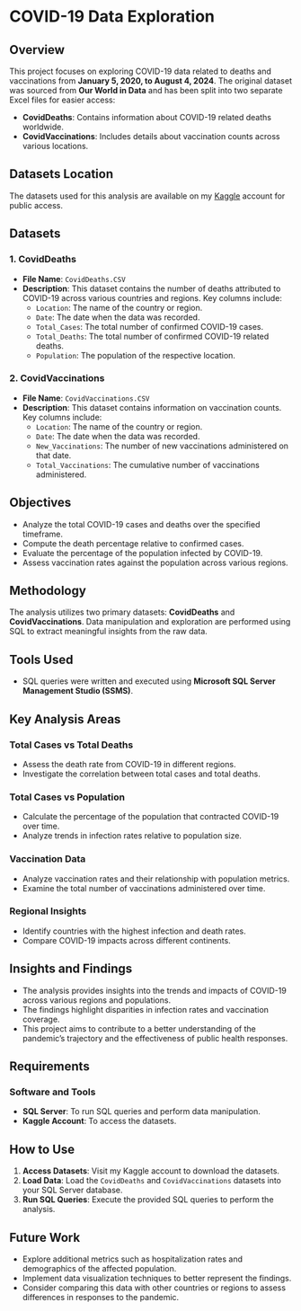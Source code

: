 # COVID-19 Data Exploration

## Overview
This project focuses on exploring COVID-19 data related to deaths and vaccinations from **January 5, 2020, to August 4, 2024**. The original dataset was sourced from **Our World in Data** and has been split into two separate Excel files for easier access:

- **CovidDeaths**: Contains information about COVID-19 related deaths worldwide.
- **CovidVaccinations**: Includes details about vaccination counts across various locations.

## Datasets Location
The datasets used for this analysis are available on my [Kaggle](https://www.kaggle.com/datasets/rhonarosecortez/covid-19-dataset) account for public access.

## Datasets

### 1. CovidDeaths
- **File Name**: `CovidDeaths.CSV`
- **Description**: This dataset contains the number of deaths attributed to COVID-19 across various countries and regions. Key columns include:
  - `Location`: The name of the country or region.
  - `Date`: The date when the data was recorded.
  - `Total_Cases`: The total number of confirmed COVID-19 cases.
  - `Total_Deaths`: The total number of confirmed COVID-19 related deaths.
  - `Population`: The population of the respective location.

### 2. CovidVaccinations
- **File Name**: `CovidVaccinations.CSV`
- **Description**: This dataset contains information on vaccination counts. Key columns include:
  - `Location`: The name of the country or region.
  - `Date`: The date when the data was recorded.
  - `New_Vaccinations`: The number of new vaccinations administered on that date.
  - `Total_Vaccinations`: The cumulative number of vaccinations administered.

## Objectives
- Analyze the total COVID-19 cases and deaths over the specified timeframe.
- Compute the death percentage relative to confirmed cases.
- Evaluate the percentage of the population infected by COVID-19.
- Assess vaccination rates against the population across various regions.

## Methodology
The analysis utilizes two primary datasets: **CovidDeaths** and **CovidVaccinations**. Data manipulation and exploration are performed using SQL to extract meaningful insights from the raw data.

## Tools Used
- SQL queries were written and executed using **Microsoft SQL Server Management Studio (SSMS)**.

## Key Analysis Areas

### Total Cases vs Total Deaths
- Assess the death rate from COVID-19 in different regions.
- Investigate the correlation between total cases and total deaths.

### Total Cases vs Population
- Calculate the percentage of the population that contracted COVID-19 over time.
- Analyze trends in infection rates relative to population size.

### Vaccination Data
- Analyze vaccination rates and their relationship with population metrics.
- Examine the total number of vaccinations administered over time.

### Regional Insights
- Identify countries with the highest infection and death rates.
- Compare COVID-19 impacts across different continents.

## Insights and Findings
- The analysis provides insights into the trends and impacts of COVID-19 across various regions and populations.
- The findings highlight disparities in infection rates and vaccination coverage.
- This project aims to contribute to a better understanding of the pandemic’s trajectory and the effectiveness of public health responses.

## Requirements

### Software and Tools
- **SQL Server**: To run SQL queries and perform data manipulation.
- **Kaggle Account**: To access the datasets.

## How to Use
1. **Access Datasets**: Visit my Kaggle account to download the datasets.
2. **Load Data**: Load the `CovidDeaths` and `CovidVaccinations` datasets into your SQL Server database.
3. **Run SQL Queries**: Execute the provided SQL queries to perform the analysis.

## Future Work
- Explore additional metrics such as hospitalization rates and demographics of the affected population.
- Implement data visualization techniques to better represent the findings.
- Consider comparing this data with other countries or regions to assess differences in responses to the pandemic.
